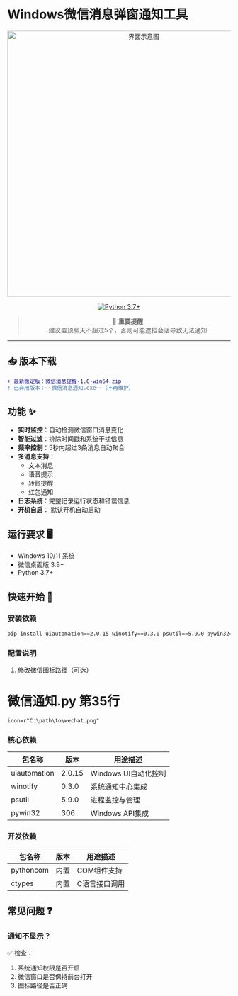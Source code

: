 # Windows微信消息弹窗通知工具

<div align="center">
  <img src="https://github.com/user-attachments/assets/b328aeb1-ceb4-4366-ade6-0acff4ddd4fe" width="600" alt="界面示意图">
  <br>
  
  [![Python 3.7+](https://img.shields.io/badge/python-3.7+-blue.svg)](https://www.python.org/downloads/)
  
  > 🔔 **重要提醒**  
  > 建议置顶聊天不超过5个，否则可能遮挡会话导致无法通知
</div>

---

## 📥 版本下载
```diff
+ 最新稳定版：微信消息提醒-1.0-win64.zip 
! 已弃用版本：~~微信消息通知.exe~~（不再维护）
```

## 功能 ✨

- **实时监控**：自动检测微信窗口消息变化
- **智能过滤**：排除时间戳和系统干扰信息
- **频率控制**：5秒内超过3条消息自动聚合
- **多消息支持**：
  - 文本消息
  - 语音提示
  - 转账提醒
  - 红包通知
- **日志系统**：完整记录运行状态和错误信息
- **开机自启**： 默认开机自动启动

## 运行要求 🖥️

- Windows 10/11 系统
- 微信桌面版 3.9+
- Python 3.7+

## 快速开始 🚀

### 安装依赖
```bash
pip install uiautomation==2.0.15 winotify==0.3.0 psutil==5.9.0 pywin32==306
```
### 配置说明
1. 修改微信图标路径（可选）

# 微信通知.py 第35行
```
icon=r"C:\path\to\wechat.png"
```


### 核心依赖
| 包名称         | 版本     | 用途描述                  |
|----------------|----------|-------------------------|
| uiautomation   | 2.0.15   | Windows UI自动化控制       |
| winotify       | 0.3.0    | 系统通知中心集成           |
| psutil         | 5.9.0    | 进程监控与管理             |
| pywin32        | 306      | Windows API集成          |

### 开发依赖
| 包名称         | 版本     | 用途描述                  |
|----------------|----------|-------------------------|
| pythoncom      | 内置      | COM组件支持              |
| ctypes         | 内置      | C语言接口调用            |

## 常见问题 ❓
### 通知不显示？
✅ 检查：

1. 系统通知权限是否开启
2. 微信窗口是否保持前台打开
3. 图标路径是否正确
